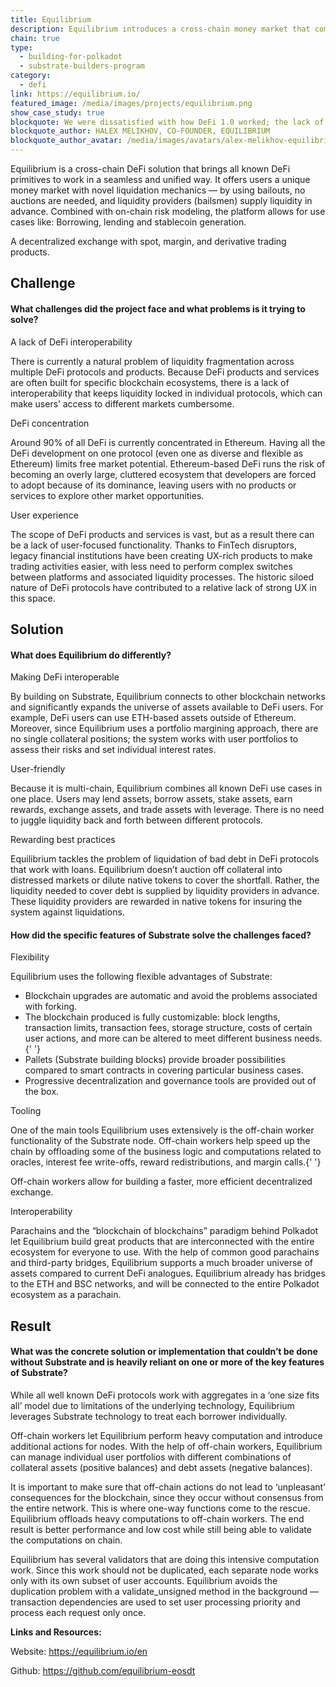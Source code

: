 ```yaml
---
title: Equilibrium
description: Equilibrium introduces a cross-chain money market that combines pooled lending with synthetic asset generation and trading.
chain: true
type:
  - building-for-polkadot
  - substrate-builders-program
category:
  - defi
link: https://equilibrium.io/
featured_image: /media/images/projects/equilibrium.png
show_case_study: true
blockquote: We were dissatisfied with how DeFi 1.0 worked; the lack of blockchain interconnection, difficulty in moving liquidity, and more. We wanted a unified DeFi multi-tool, that's why we built Equilibrium using Substrate.
blockquote_author: HALEX MELIKHOV, CO-FOUNDER, EQUILIBRIUM
blockquote_author_avatar: /media/images/avatars/alex-melikhov-equilibrium.jpeg
---
```

Equilibrium is a cross-chain DeFi solution that brings all known DeFi primitives to work in a seamless and unified way. It offers users a unique money market with novel liquidation mechanics — by using bailouts, no auctions are needed, and liquidity providers (bailsmen) supply liquidity in advance. Combined with on-chain risk modeling, the platform allows for use cases like: Borrowing, lending and stablecoin generation.

A decentralized exchange with spot, margin, and derivative trading products.

Challenge
---------

#### What challenges did the project face and what problems is it trying to solve?

A lack of DeFi interoperability

There is currently a natural problem of liquidity fragmentation across multiple DeFi protocols and products. Because DeFi products and services are often built for specific blockchain ecosystems, there is a lack of interoperability that keeps liquidity locked in individual protocols, which can make users’ access to different markets cumbersome.

DeFi concentration

Around 90% of all DeFi is currently concentrated in Ethereum. Having all the DeFi development on one protocol (even one as diverse and flexible as Ethereum) limits free market potential. Ethereum-based DeFi runs the risk of becoming an overly large, cluttered ecosystem that developers are forced to adopt because of its dominance, leaving users with no products or services to explore other market opportunities.

User experience

The scope of DeFi products and services is vast, but as a result there can be a lack of user-focused functionality. Thanks to FinTech disruptors, legacy financial institutions have been creating UX-rich products to make trading activities easier, with less need to perform complex switches between platforms and associated liquidity processes. The historic siloed nature of DeFi protocols have contributed to a relative lack of strong UX in this space.

Solution
--------

#### What does Equilibrium do differently?

Making DeFi interoperable

By building on Substrate, Equilibrium connects to other blockchain networks and significantly expands the universe of assets available to DeFi users. For example, DeFi users can use ETH-based assets outside of Ethereum. Moreover, since Equilibrium uses a portfolio margining approach, there are no single collateral positions; the system works with user portfolios to assess their risks and set individual interest rates.

User-friendly

Because it is multi-chain, Equilibrium combines all known DeFi use cases in one place. Users may lend assets, borrow assets, stake assets, earn rewards, exchange assets, and trade assets with leverage. There is no need to juggle liquidity back and forth between different protocols.

Rewarding best practices

Equilibrium tackles the problem of liquidation of bad debt in DeFi protocols that work with loans. Equilibrium doesn’t auction off collateral into distressed markets or dilute native tokens to cover the shortfall. Rather, the liquidity needed to cover debt is supplied by liquidity providers in advance. These liquidity providers are rewarded in native tokens for insuring the system against liquidations.

#### How did the specific features of Substrate solve the challenges faced?

Flexibility

Equilibrium uses the following flexible advantages of Substrate:

*   Blockchain upgrades are automatic and avoid the problems associated with forking.
*   The blockchain produced is fully customizable: block lengths, transaction limits, transaction fees, storage structure, costs of certain user actions, and more can be altered to meet different business needs.{' '}
*   Pallets (Substrate building blocks) provide broader possibilities compared to smart contracts in covering particular business cases.
*   Progressive decentralization and governance tools are provided out of the box.

Tooling

One of the main tools Equilibrium uses extensively is the off-chain worker functionality of the Substrate node. Off-chain workers help speed up the chain by offloading some of the business logic and computations related to oracles, interest fee write-offs, reward redistributions, and margin calls.{' '}

Off-chain workers allow for building a faster, more efficient decentralized exchange.

Interoperability

Parachains and the “blockchain of blockchains” paradigm behind Polkadot let Equilibrium build great products that are interconnected with the entire ecosystem for everyone to use. With the help of common good parachains and third-party bridges, Equilibrium supports a much broader universe of assets compared to current DeFi analogues. Equilibrium already has bridges to the ETH and BSC networks, and will be connected to the entire Polkadot ecosystem as a parachain.

Result
------

#### What was the concrete solution or implementation that couldn’t be done without Substrate and is heavily reliant on one or more of the key features of Substrate?

While all well known DeFi protocols work with aggregates in a ‘one size fits all’ model due to limitations of the underlying technology, Equilibrium leverages Substrate technology to treat each borrower individually.

Off-chain workers let Equilibrium perform heavy computation and introduce additional actions for nodes. With the help of off-chain workers, Equilibrium can manage individual user portfolios with different combinations of collateral assets (positive balances) and debt assets (negative balances).

It is important to make sure that off-chain actions do not lead to ‘unpleasant’ consequences for the blockchain, since they occur without consensus from the entire network. This is where one-way functions come to the rescue. Equilibrium offloads heavy computations to off-chain workers. The end result is better performance and low cost while still being able to validate the computations on chain.

Equilibrium has several validators that are doing this intensive computation work. Since this work should not be duplicated, each separate node works only with its own subset of user accounts. Equilibrium avoids the duplication problem with a validate\_unsigned method in the background — transaction dependencies are used to set user processing priority and process each request only once.

**Links and Resources:**

Website: https://equilibrium.io/en

Github: https://github.com/equilibrium-eosdt